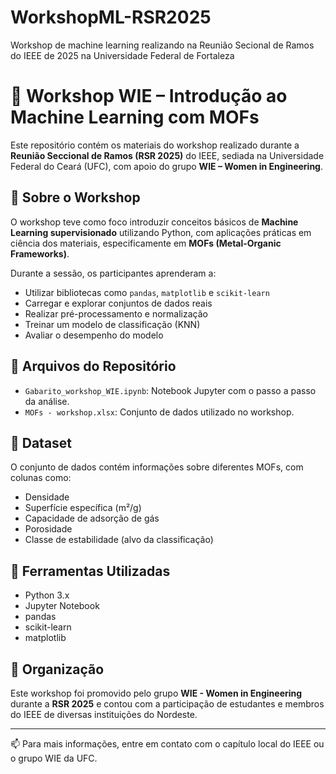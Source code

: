 # WorkshopML-RSR2025
Workshop de machine learning realizando na Reunião Secional de Ramos do IEEE de 2025 na Universidade Federal de Fortaleza
# 🔬 Workshop WIE – Introdução ao Machine Learning com MOFs

Este repositório contém os materiais do workshop realizado durante a **Reunião Seccional de Ramos (RSR 2025)** do IEEE, sediada na Universidade Federal do Ceará (UFC), com apoio do grupo **WIE – Women in Engineering**.

## 📘 Sobre o Workshop

O workshop teve como foco introduzir conceitos básicos de **Machine Learning supervisionado** utilizando Python, com aplicações práticas em ciência dos materiais, especificamente em **MOFs (Metal-Organic Frameworks)**.

Durante a sessão, os participantes aprenderam a:

- Utilizar bibliotecas como `pandas`, `matplotlib` e `scikit-learn`
- Carregar e explorar conjuntos de dados reais
- Realizar pré-processamento e normalização
- Treinar um modelo de classificação (KNN)
- Avaliar o desempenho do modelo

## 📂 Arquivos do Repositório

- `Gabarito_workshop_WIE.ipynb`: Notebook Jupyter com o passo a passo da análise.
- `MOFs - workshop.xlsx`: Conjunto de dados utilizado no workshop.

## 🧪 Dataset

O conjunto de dados contém informações sobre diferentes MOFs, com colunas como:

- Densidade
- Superfície específica (m²/g)
- Capacidade de adsorção de gás
- Porosidade
- Classe de estabilidade (alvo da classificação)

## 🚀 Ferramentas Utilizadas

- Python 3.x
- Jupyter Notebook
- pandas
- scikit-learn
- matplotlib

## 🤝 Organização

Este workshop foi promovido pelo grupo **WIE - Women in Engineering** durante a **RSR 2025** e contou com a participação de estudantes e membros do IEEE de diversas instituições do Nordeste.

---

📫 Para mais informações, entre em contato com o capítulo local do IEEE ou o grupo WIE da UFC.
